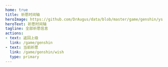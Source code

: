 ```yaml
---
home: true
title: 祈愿时间轴
heroImage: https://github.com/DrAugus/data/blob/master/game/genshin/ys.png?raw=true
heroText: 祈愿时间轴
tagline: 全部祈愿信息
actions:
- text: 返回上级
  link: /game/genshin
- text: 当前祈愿
  link: /game/genshin/wish
  type: primary
---
```



<GenshinTimeline />

<script setup lang="ts">
import GenshinTimeline from "@GenshinTimeline";
</script>
